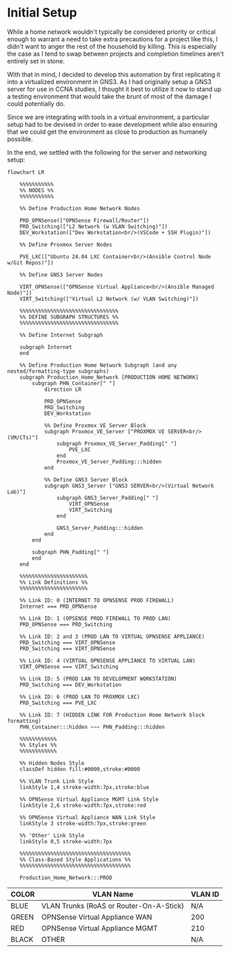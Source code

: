 # Initial Setup

While a home network wouldn't typically be considered priority or critical enough to warrant a need to take extra precautions for a project like this, I didn't want to anger the rest of the household by killing. This is especially the case as I tend to swap between projects and completion timelines aren't entirely set in stone.

With that in mind, I decided to develop this automation by first replicating it into a virtualized environment in GNS3. As I had originally setup a GNS3 server for use in CCNA studies, I thought it best to utilize it now to stand up a testing environment that would take the brunt of most of the damage I could potentially do.

Since we are integrating with tools in a virtual environment, a particular setup had to be devised in order to ease development while also ensuring that we could get the 
environment as close to production as humanely possible.

In the end, we settled with the following for the server and networking setup:

``` mermaid
flowchart LR

    %%%%%%%%%%%
    %% NODES %%
    %%%%%%%%%%%

    %% Define Production Home Network Nodes

    PRD_OPNSense(["OPNSense Firewall/Router"])
    PRD_Switching(["L2 Network (w VLAN Switching)"])
    DEV_Workstation(["Dev Workstation<br/>(VSCode + SSH Plugin)"])

    %% Define Proxmox Server Nodes

    PVE_LXC(["Ubuntu 24.04 LXC Container<br/>(Ansible Control Node w/Git Repos)"])

    %% Define GNS3 Server Nodes

    VIRT_OPNSense(["OPNSense Virtual Appliance<br/>(Ansible Managed Node)"])
    VIRT_Switching(["Virtual L2 Network (w/ VLAN Switching)"])

    %%%%%%%%%%%%%%%%%%%%%%%%%%%%%%%%
    %% DEFINE SUBGRAPH STRUCTURES %%
    %%%%%%%%%%%%%%%%%%%%%%%%%%%%%%%%

    %% Define Internet Subgraph
    
    subgraph Internet
    end
    
    %% Define Production Home Network Subgraph (and any nested/formatting-type subgraphs)
    subgraph Production_Home_Network [PRODUCTION HOME NETWORK]
        subgraph PHN_Container[" "]
            direction LR
            
            PRD_OPNSense
            PRD_Switching
            DEV_Workstation
            
            %% Define Proxmox VE Server Block
            subgraph Proxmox_VE_Server ["PROXMOX VE SERVER<br/>(VM/CTs)"]
                subgraph Proxmox_VE_Server_Padding[" "]
                    PVE_LXC
                end
                Proxmox_VE_Server_Padding:::hidden
            end

            %% Define GNS3 Server Block
            subgraph GNS3_Server ["GNS3 SERVER<br/>(Virtual Network Lab)"]
                subgraph GNS3_Server_Padding[" "]
                    VIRT_OPNSense
                    VIRT_Switching
                end

                GNS3_Server_Padding:::hidden
            end
        end

        subgraph PHN_Padding[" "]
        end
    end

    %%%%%%%%%%%%%%%%%%%%%%
    %% Link Definitions %%
    %%%%%%%%%%%%%%%%%%%%%%

    %% Link ID: 0 (INTERNET TO OPNSENSE PROD FIREWALL)
    Internet === PRD_OPNSense

    %% Link ID: 1 (OPSENSE PROD FIREWALL TO PROD LAN)
    PRD_OPNSense === PRD_Switching

    %% Link ID: 2 and 3 (PROD LAN TO VIRTUAL OPNSENSE APPLIANCE)
    PRD_Switching === VIRT_OPNSense
    PRD_Switching === VIRT_OPNSense

    %% Link ID: 4 (VIRTUAL OPNSENSE APPLIANCE TO VIRTUAL LAN)
    VIRT_OPNSense === VIRT_Switching

    %% Link ID: 5 (PROD LAN TO DEVELOPMENT WORKSTATION)
    PRD_Switching === DEV_Workstation

    %% Link ID: 6 (PROD LAN TO PROXMOX LXC)
    PRD_Switching === PVE_LXC

    %% Link ID: 7 (HIDDEN LINK FOR Production Home Network block formatting)
    PHN_Container:::hidden ~~~ PHN_Padding:::hidden

    %%%%%%%%%%%%
    %% Styles %%
    %%%%%%%%%%%%

    %% Hidden Nodes Style
    classDef hidden fill:#0000,stroke:#0000

    %% VLAN Trunk Link Style
    linkStyle 1,4 stroke-width:7px,stroke:blue

    %% OPNSense Virtual Appliance MGMT Link Style
    linkStyle 2,6 stroke-width:7px,stroke:red

    %% OPNSense Virtual Appliance WAN Link Style
    linkStyle 3 stroke-width:7px,stroke:green

    %% 'Other' Link Style
    linkStyle 0,5 stroke-width:7px

    %%%%%%%%%%%%%%%%%%%%%%%%%%%%%%%%%%%%
    %% Class-Based Style Applications %%
    %%%%%%%%%%%%%%%%%%%%%%%%%%%%%%%%%%%%

    Production_Home_Network:::PROD
```

| COLOR | VLAN Name | VLAN ID |
| ------ | ------------ | --- |
| BLUE | VLAN Trunks (RoAS or Router-On-A-Stick) | N/A |
| GREEN | OPNSense Virtual Appliance WAN | 200 |
| RED | OPNSense Virtual Appliance MGMT | 210 |
| BLACK | OTHER | N/A |
